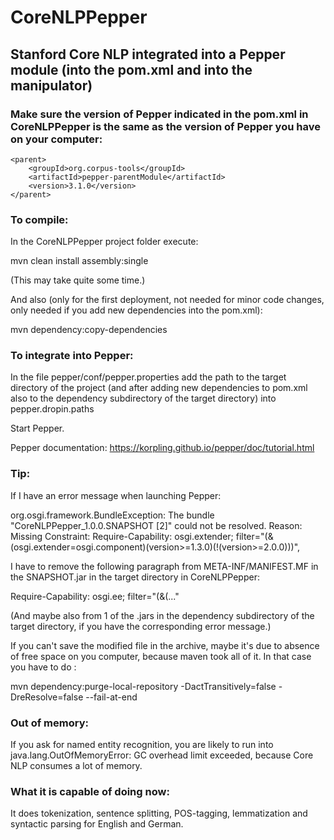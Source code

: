# CoreNLPPepper


## Stanford Core NLP integrated into a Pepper module (into the pom.xml and into the manipulator)

### Make sure the version of Pepper indicated in the pom.xml in CoreNLPPepper is the same as the version of Pepper you have on  your computer:

```
<parent>
	<groupId>org.corpus-tools</groupId>
	<artifactId>pepper-parentModule</artifactId>
	<version>3.1.0</version>
</parent>
```

### To compile:

In the CoreNLPPepper project folder execute:

mvn clean install assembly:single

(This may take quite some time.)

And also (only for the first deployment, not needed for minor code changes, only needed if you add new dependencies into the pom.xml):

mvn dependency:copy-dependencies


### To integrate into Pepper:

In the file pepper/conf/pepper.properties add the path to the target directory of the project (and after adding new dependencies to pom.xml also to the dependency subdirectory of the target directory) into pepper.dropin.paths

Start Pepper.

Pepper documentation: https://korpling.github.io/pepper/doc/tutorial.html


### Tip:

If I have an error message when launching Pepper:

org.osgi.framework.BundleException: The bundle "CoreNLPPepper_1.0.0.SNAPSHOT [2]" could not be resolved. Reason: Missing Constraint: Require-Capability: osgi.extender; filter="(&(osgi.extender=osgi.component)(version>=1.3.0)(!(version>=2.0.0)))",

I have to remove the following paragraph from META-INF/MANIFEST.MF in the SNAPSHOT.jar in the target directory in CoreNLPPepper:

Require-Capability: osgi.ee; filter="(&(..."

(And maybe also from 1 of the .jars in the dependency subdirectory of the target directory, if you have the corresponding error message.)


If you can't save the modified file in the archive, maybe it's due to absence of free space on you computer, because maven took all of it. In that case you have to do :

mvn dependency:purge-local-repository -DactTransitively=false -DreResolve=false --fail-at-end


### Out of memory:

If you ask for named entity recognition, you are likely to run into java.lang.OutOfMemoryError: GC overhead limit exceeded, because Core NLP consumes a lot of memory. 


### What it is capable of doing now:

It does tokenization, sentence splitting, POS-tagging, lemmatization and syntactic parsing for English and German.